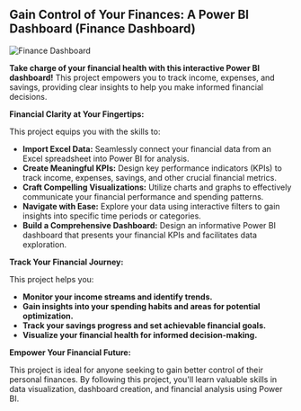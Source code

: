 ## Gain Control of Your Finances: A Power BI Dashboard (Finance Dashboard)

![Finance Dashboard](https://github.com/Kreazzy/Finance-Dashboard/assets/72403128/869d7e87-6f16-42fd-af69-b54a055d639c)

**Take charge of your financial health with this interactive Power BI dashboard!** This project empowers you to track income, expenses, and savings, providing clear insights to help you make informed financial decisions.

**Financial Clarity at Your Fingertips:**

This project equips you with the skills to:

* **Import Excel Data:** Seamlessly connect your financial data from an Excel spreadsheet into Power BI for analysis.
* **Create Meaningful KPIs:** Design key performance indicators (KPIs) to track income, expenses, savings, and other crucial financial metrics.
* **Craft Compelling Visualizations:** Utilize charts and graphs to effectively communicate your financial performance and spending patterns.
* **Navigate with Ease:** Explore your data using interactive filters to gain insights into specific time periods or categories.
* **Build a Comprehensive Dashboard:** Design an informative Power BI dashboard that presents your financial KPIs and facilitates data exploration.

**Track Your Financial Journey:**

This project helps you:

* **Monitor your income streams and identify trends.**
* **Gain insights into your spending habits and areas for potential optimization.**
* **Track your savings progress and set achievable financial goals.**
* **Visualize your financial health for informed decision-making.**

**Empower Your Financial Future:**

This project is ideal for anyone seeking to gain better control of their personal finances. By following this project, you'll learn valuable skills in data visualization, dashboard creation, and financial analysis using Power BI.
